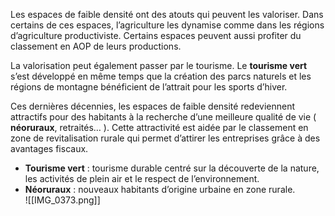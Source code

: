 Les espaces de faible densité ont des atouts qui peuvent les valoriser. Dans certains de ces espaces, l’agriculture les dynamise comme dans les régions d’agriculture productiviste. Certains espaces peuvent aussi profiter du classement en AOP de leurs productions. 

La valorisation peut également passer par le tourisme. Le **tourisme vert** s’est développé en même temps que la création des parcs naturels et les régions de montagne bénéficient de l’attrait pour les sports d’hiver.

Ces dernières décennies, les espaces de faible densité redeviennent attractifs pour des habitants à la recherche d’une meilleure qualité de vie ( **néoruraux**, retraités… ). Cette attractivité est aidée par le classement en zone de revitalisation rurale qui permet d’attirer les entreprises grâce à des avantages fiscaux. 

- **Tourisme vert** : tourisme durable centré sur la découverte de la nature, les activités de plein air et le respect de l’environnement.  
- **Néoruraux** : nouveaux habitants d’origine urbaine en zone rurale.  
![[IMG_0373.png]]